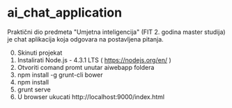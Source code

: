 # ai_chat_application
Praktični dio predmeta "Umjetna inteligencija" (FIT 2. godina master studija) je chat aplikacija koja odgovara na postavljena pitanja.

0. Skinuti projekat
1. Instalirati Node.js - 4.3.1 LTS ( https://nodejs.org/en/ ) 
2. Otvoriti comand promt unutar aiwebapp foldera
3. npm install -g grunt-cli bower
4. npm install
5. grunt serve
6. U browser ukucati http://localhost:9000/index.html
